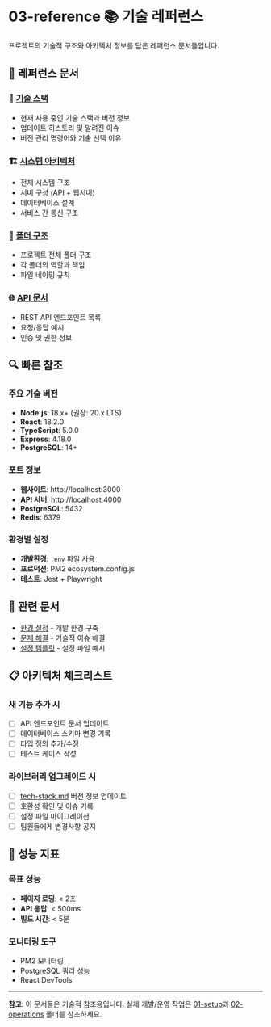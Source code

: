 # 03-reference 📚 기술 레퍼런스

프로젝트의 기술적 구조와 아키텍처 정보를 담은 레퍼런스 문서들입니다.

## 📖 레퍼런스 문서

### 🔧 [기술 스택](tech-stack.md)
- 현재 사용 중인 기술 스택과 버전 정보
- 업데이트 히스토리 및 알려진 이슈
- 버전 관리 명령어와 기술 선택 이유

### 🏗️ [시스템 아키텍처](architecture.md)
- 전체 시스템 구조
- 서버 구성 (API + 웹서버)
- 데이터베이스 설계
- 서비스 간 통신 구조

### 📁 [폴더 구조](folder-structure.md) 
- 프로젝트 전체 폴더 구조
- 각 폴더의 역할과 책임
- 파일 네이밍 규칙

### 🌐 [API 문서](api-docs.md)
- REST API 엔드포인트 목록
- 요청/응답 예시
- 인증 및 권한 정보

## 🔍 빠른 참조

### 주요 기술 버전
- **Node.js**: 18.x+ (권장: 20.x LTS)
- **React**: 18.2.0
- **TypeScript**: 5.0.0
- **Express**: 4.18.0
- **PostgreSQL**: 14+

### 포트 정보
- **웹사이트**: http://localhost:3000
- **API 서버**: http://localhost:4000
- **PostgreSQL**: 5432
- **Redis**: 6379

### 환경별 설정
- **개발환경**: `.env` 파일 사용
- **프로덕션**: PM2 ecosystem.config.js
- **테스트**: Jest + Playwright

## 🔗 관련 문서

- [환경 설정](../01-setup/environment-setup.md) - 개발 환경 구축
- [문제 해결](../02-operations/troubleshooting.md) - 기술적 이슈 해결
- [설정 템플릿](../01-setup/config-templates.md) - 설정 파일 예시

## 📋 아키텍처 체크리스트

### 새 기능 추가 시
- [ ] API 엔드포인트 문서 업데이트
- [ ] 데이터베이스 스키마 변경 기록
- [ ] 타입 정의 추가/수정
- [ ] 테스트 케이스 작성

### 라이브러리 업그레이드 시  
- [ ] [tech-stack.md](tech-stack.md) 버전 정보 업데이트
- [ ] 호환성 확인 및 이슈 기록
- [ ] 설정 파일 마이그레이션
- [ ] 팀원들에게 변경사항 공지

## 🎯 성능 지표

### 목표 성능
- **페이지 로딩**: < 2초
- **API 응답**: < 500ms
- **빌드 시간**: < 5분

### 모니터링 도구
- PM2 모니터링
- PostgreSQL 쿼리 성능
- React DevTools

---

**참고**: 이 문서들은 기술적 참조용입니다. 실제 개발/운영 작업은 [01-setup](../01-setup)과 [02-operations](../02-operations) 폴더를 참조하세요.